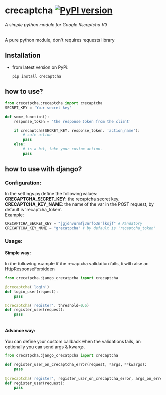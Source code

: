 # crecaptcha [![PyPI version](https://badge.fury.io/py/crecaptcha.svg)](https://badge.fury.io/py/crecaptcha)  
  
###### A simple python module for  Google Recaptcha V3
A pure python module, don't requires requests library

## Installation
- from latest version on PyPi:
    ```bash
    pip install crecaptcha
    ```
    
## how to use?
```python
from crecatpcha.crecaptcha import crecaptcha
SECRET_KEY = 'Your secret key'

def some_function():
    response_token = 'the response token from the client'
    
    if crecaptcha(SECRET_KEY, response_token, 'action_name'):
        # safe action
        pass
    else:
        # is a bot, take your custom action.
        pass
 ```
 
      
## how to use with django?
### Configuration:
In the settings.py define the following values:  
 **CRECAPTCHA_SECRET_KEY**: the recaptcha secret key.   
 **CRECAPTCHA_KEY_NAME**: the name of the var in the POST request, by default is 'recaptcha_token'.    
 Example:
 ```python
CRECAPTCHA_SECRET_KEY = "jgjdnvurmfj3nrfo3nrlksjf" # Mandatory
CRECAPTCHA_KEY_NAME = "grecatpcha" # by default is 'recaptcha_token'
 ```
 
### Usage:
#### Simple way:
In the following example if the recaptcha validation fails, it will raise an HttpResponseForbidden
```python
from crecatpcha.django_crecatpcha import crecaptcha

@crecaptcha('login')
def login_user(request):
    pass
    
@crecaptcha('register', threshold=0.6)
def register_user(request):
    pass
    
```

#### Advance way:
You can define your custom callback when the validations fails, an optionally you can send args & kwargs.

```python
from crecatpcha.django_crecatpcha import crecaptcha

def register_user_on_crecaptcha_error(request, *args, **kwargs):
    pass
    
@crecaptcha('register', register_user_on_crecaptcha_error, args_on_error=[], kwargs_on_error={})    
def register_user(request):
    pass
```
